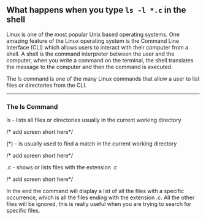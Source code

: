 ##  What happens when you type `ls -l *.c` in the shell

Linux is one of the most popular Unix based operating systems. One amazing feature of the Linux operating system is the Command Line Interface (CLI) which allows users to interact with their computer from a shell. A shell is the command interpreter between the user and the computer, when you write a command on the terminal, the shell translates the message to the computer and then the command is executed.  

The ls command is one of the many Linux commands that allow a user to list files or directories from the CLI.


---

### The ls Command
ls - lists all files or directories usually in the current working directory

/* add screen short here*/


(*) - is usually used to find a match in the current working directory

/* add screen short here*/


.c - shows or lists files with the extension .c

/* add screen short here*/


In the end  the command will display a list of all the files with a specific occurrence, which is all the files ending with the extension .c. All the other files will be ignored, this is really useful when you are trying to search for specific files.

